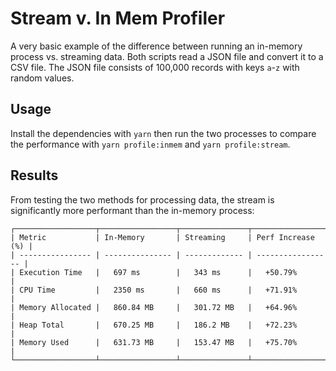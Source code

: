 # Stream v. In Mem Profiler

A very basic example of the difference between running an in-memory process
vs. streaming data. Both scripts read a JSON file and convert it to a CSV file.
The JSON file consists of 100,000 records with keys `a`-`z` with random values.

## Usage

Install the dependencies with `yarn` then run the two processes to compare the
performance with `yarn profile:inmem` and `yarn profile:stream`.

## Results

From testing the two methods for processing data, the stream is significantly
more performant than the in-memory process:

```
┌──────────────────┬─────────────────┬───────────────┬───────────────────┐
| Metric           | In-Memory       | Streaming     | Perf Increase (%) |
| ---------------- | --------------- | ------------- | ----------------- |
| Execution Time   |   697 ms        |   343 ms      |   +50.79%         |
| CPU Time         |   2350 ms       |   660 ms      |   +71.91%         |
| Memory Allocated |   860.84 MB     |   301.72 MB   |   +64.96%         |
| Heap Total       |   670.25 MB     |   186.2 MB    |   +72.23%         |
| Memory Used      |   631.73 MB     |   153.47 MB   |   +75.70%         |
└──────────────────┴─────────────────┴───────────────┴───────────────────┘
```
